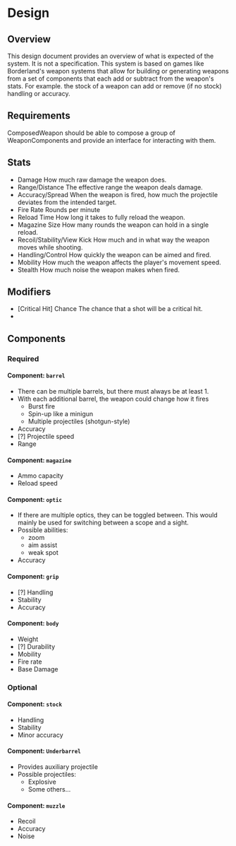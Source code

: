 # Design
## Overview
This design document provides an overview of what is expected of the system. It is not a specification.
This system is based on games like Borderland's weapon systems that allow for building or generating weapons from a set of components that each add or subtract from the weapon's stats.
For example. the stock of a weapon can add or remove (if no stock) handling or accuracy.

## Requirements
ComposedWeapon should be able to compose a group of WeaponComponents and provide an interface for interacting with them.

## Stats
- Damage
    How much raw damage the weapon does.
- Range/Distance
    The effective range the weapon deals damage.
- Accuracy/Spread
    When the weapon is fired, how much the projectile deviates from the intended target.
- Fire Rate
    Rounds per minute
- Reload Time
    How long it takes to fully reload the weapon.
- Magazine Size
    How many rounds the weapon can hold in a single reload.
- Recoil/Stability/View Kick
    How much and in what way the weapon moves while shooting.
- Handling/Control
    How quickly the weapon can be aimed and fired.
- Mobility
    How much the weapon affects the player's movement speed.
- Stealth
    How much noise the weapon makes when fired.

## Modifiers
- [Critical Hit] Chance
    The chance that a shot will be a critical hit.
- 
    


## Components
### Required

#### Component: `barrel`
- There can be multiple barrels, but there must always be at least 1.
- With each additional barrel, the weapon could change how it fires
  - Burst fire
  - Spin-up like a minigun
  - Multiple projectiles (shotgun-style)
- Accuracy
- [?] Projectile speed
- Range

#### Component: `magazine`
- Ammo capacity
- Reload speed

#### Component: `optic`
- If there are multiple optics, they can be toggled between. This would mainly be used for switching between a scope and a sight.
- Possible abilities:
  - zoom
  - aim assist
  - weak spot
- Accuracy

#### Component: `grip`
- [?] Handling
- Stability
- Accuracy

#### Component: `body`
- Weight
- [?] Durability
- Mobility
- Fire rate
- Base Damage

### Optional

#### Component: `stock`
- Handling
- Stability
- Minor accuracy

#### Component: `Underbarrel`
- Provides auxiliary projectile
- Possible projectiles:
  - Explosive
  - Some others...

#### Component: `muzzle`
- Recoil
- Accuracy
- Noise